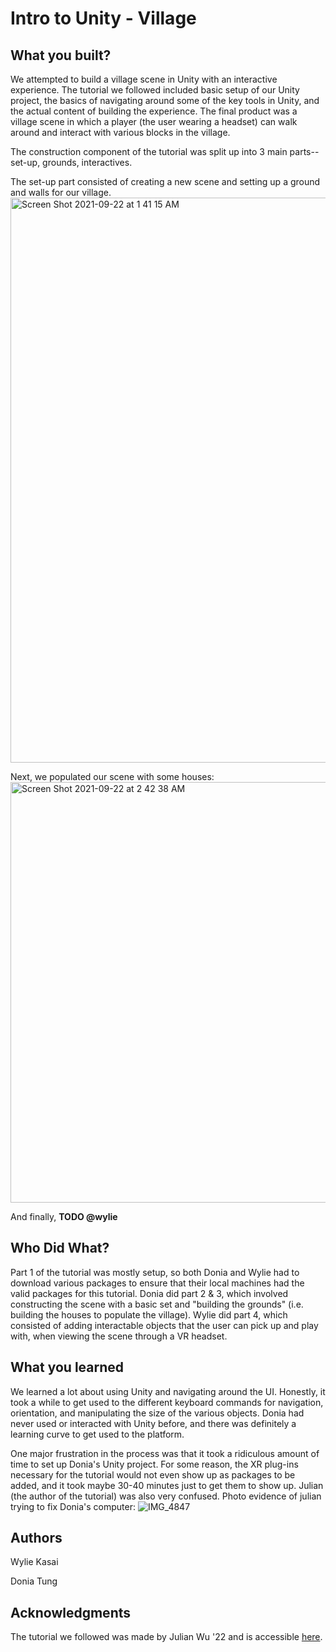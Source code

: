 # Intro to Unity - Village 


## What you built? 

We attempted to build a village scene in Unity with an interactive experience. The tutorial we followed included basic setup of our Unity project, the basics of navigating around some of the key tools in Unity, and the actual content of building the experience. The final product was a village scene in which a player (the user wearing a headset) can walk around and interact with various blocks in the village. 

The construction component of the tutorial was split up into 3 main parts-- set-up, grounds, interactives. 

The set-up part consisted of creating a new scene and setting up a ground and walls for our village. 
<img width="904" alt="Screen Shot 2021-09-22 at 1 41 15 AM" src="https://user-images.githubusercontent.com/22206948/134395951-704158f4-d0f5-466a-974d-2d381cfd533c.png">

Next, we populated our scene with some houses: 
<img width="673" alt="Screen Shot 2021-09-22 at 2 42 38 AM" src="https://user-images.githubusercontent.com/22206948/134396076-23c19768-b58e-41fb-ab9c-03c733346c0b.png">

And finally, **TODO @wylie**

## Who Did What?

Part 1 of the tutorial was mostly setup, so both Donia and Wylie had to download various packages to ensure that their local machines had the valid packages for this tutorial. 
Donia did part 2 & 3, which involved constructing the scene with a basic set and "building the grounds" (i.e. building the houses to populate the village). 
Wylie did part 4, which consisted of adding interactable objects that the user can pick up and play with, when viewing the scene through a VR headset. 

## What you learned

We learned a lot about using Unity and navigating around the UI. Honestly, it took a while to get used to the different keyboard commands for navigation, orientation, and manipulating the size of the various objects. Donia had never used or interacted with Unity before, and there was definitely a learning curve to get used to the platform. 

One major frustration in the process was that it took a ridiculous amount of time to set up Donia's Unity project. For some reason, the XR plug-ins necessary for the tutorial would not even show up as packages to be added, and it took maybe 30-40 minutes just to get them to show up. Julian (the author of the tutorial) was also very confused. 
Photo evidence of julian trying to fix Donia's computer: 
![IMG_4847](https://user-images.githubusercontent.com/22206948/134396562-850c9e23-cefc-4ebe-af4f-27ed2412660c.jpg)


## Authors
Wylie Kasai

Donia Tung 

## Acknowledgments
The tutorial we followed was made by Julian Wu '22 and is accessible [here](https://docs.google.com/document/d/12CpNCmqd6laFjG6e8FvCQX0zZv7ow-p8agdHqiRgEdI/edit). 
